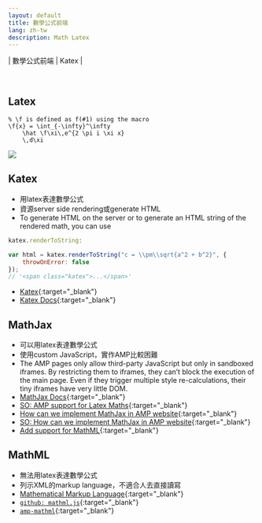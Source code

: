 ```yaml
---
layout: default
title: 數學公式前端
lang: zh-tw
description: Math Latex
---
```




| 數學公式前端 | Katex |

<br>

## Latex

```
% \f is defined as f(#1) using the macro
\f{x} = \int_{-\infty}^\infty
    \hat \f\xi\,e^{2 \pi i \xi x}
    \,d\xi
```

<img src='https://lh3.googleusercontent.com/L_hYOV5IsdxHfoIzB9zfqLJMkw0AeAQoe-BLrqRAI2dUp5QpQxwDIDXR7n_l8bVWmL1TMQp7daHRbVwN3cQXCNxJZtXJYpqafjPGMCTAwj5PSyLXdqT43u7Xm8HcynRnDu4qPubVhQ=w400' />

## Katex

* 用latex表達數學公式
* 資源server side rendering或generate HTML
* To generate HTML on the server or to generate an HTML string of the rendered math, you can use 

```javascript
katex.renderToString:

var html = katex.renderToString("c = \\pm\\sqrt{a^2 + b^2}", {
    throwOnError: false
});
// '<span class="katex">...</span>'
```

* [Katex](https://katex.org/){:target="_blank"}
* [Katex Docs](https://katex.org/docs/api.html){:target="_blank"}


## MathJax

* 可以用latex表達數學公式
* 使用custom JavaScript，實作AMP比較困難
* The AMP pages only allow third-party JavaScript but only in sandboxed iframes. By restricting them to iframes, they can’t block the execution of the main page. Even if they trigger multiple style re-calculations, their tiny iframes have very little DOM.
* [MathJax Docs](http://docs.mathjax.org/en/latest/){:target="_blank"}
* [SO: AMP support for Latex Maths](https://stackoverflow.com/questions/41095862/accelerated-mobile-pages-support-for-latex-maths){:target="_blank"}
* [How can we implement MathJax in AMP website](https://support.google.com/webmasters/thread/2334051?hl=en){:target="_blank"}
* [SO: How  can we implement MathJax in AMP website](https://stackoverflow.com/questions/55137996/how-can-we-implement-mathjax-in-amp-website){:target="_blank"}
* [Add support for MathML](https://github.com/ampproject/amphtml/issues/12800){:target="_blank"}


## MathML

* 無法用latex表達數學公式
* 列示XML的markup language，不適合人去直接讀寫
* [Mathematical Markup Language](https://www.w3.org/Math/whatIsMathML.html){:target="_blank"}
* [`github: mathml.js`](https://github.com/ampproject/amphtml/blob/master/3p/mathml.js){:target="_blank"}
* [`amp-mathml`](https://amp.dev/documentation/components/amp-mathml/?referrer=ampproject.org){:target="_blank"}